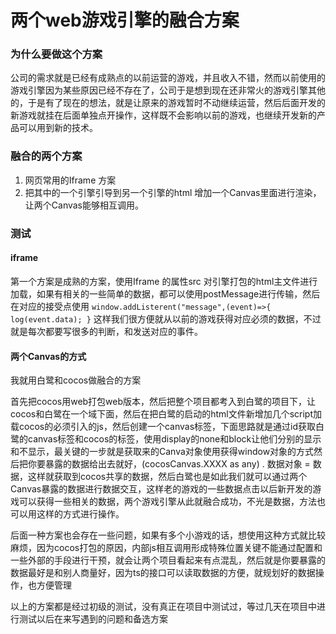 # 两个web游戏引擎的融合方案

### 为什么要做这个方案

公司的需求就是已经有成熟点的以前运营的游戏，并且收入不错，然而以前使用的游戏引擎因为某些原因已经不存在了，公司于是想到现在还非常火的游戏引擎其他的，于是有了现在的想法，就是让原来的游戏暂时不动继续运营，然后后面开发的新游戏就挂在后面单独点开操作，这样既不会影响以前的游戏，也继续开发新的产品可以用到新的技术。

### 融合的两个方案

1. 网页常用的Iframe 方案
2. 把其中的一个引擎引导到另一个引擎的html 增加一个Canvas里面进行渲染，让两个Canvas能够相互调用。

### 测试

#### iframe

第一个方案是成熟的方案，使用Iframe 的属性src 对引擎打包的html主文件进行加载，如果有相关的一些简单的数据，都可以使用postMessage进行传输，然后在对应的接受点使用
`window.addListerent("message",(event)=>{
	log(event.data);
}`
这样我们很方便就从以前的游戏获得对应必须的数据，不过就是每次都要写很多的判断，和发送对应的事件。


#### 两个Canvas的方式

我就用白鹭和cocos做融合的方案

首先把cocos用web打包web版本，然后把整个项目都考入到白鹭的项目下，让cocos和白鹭在一个域下面，然后在把白鹭的启动的html文件新增加几个script加载cocos的必须引入的js，然后创建一个canvas标签，下面思路就是通过id获取白鹭的canvas标签和cocos的标签，使用display的none和block让他们分别的显示和不显示，最关键的一步就是获取来的Canva对象使用获得window对象的方式然后把你要暴露的数据给出去就好，(cocosCanvas.XXXX as any) . 数据对象 = 数据，这样就获取到cocos共享的数据，然后白鹭也是如此我们就可以通过两个Canvas暴露的数据进行数据交互，这样老的游戏的一些数据点击以后新开发的游戏可以获得一些相关的数据，两个游戏引擎从此就融合成功，不光是数据，方法也可以用这样的方式进行操作。

后面一种方案也会存在一些问题，如果有多个小游戏的话，想使用这种方式就比较麻烦，因为cocos打包的原因，内部js相互调用形成特殊位置关键不能通过配置和一些外部的手段进行干预，就会让两个项目看起来有点混乱，然后就是你要暴露的数据最好是和别人商量好，因为ts的接口可以读取数据的方便，就规划好的数据操作，也方便管理

以上的方案都是经过初级的测试，没有真正在项目中测试过，等过几天在项目中进行测试以后在来写遇到的问题和备选方案